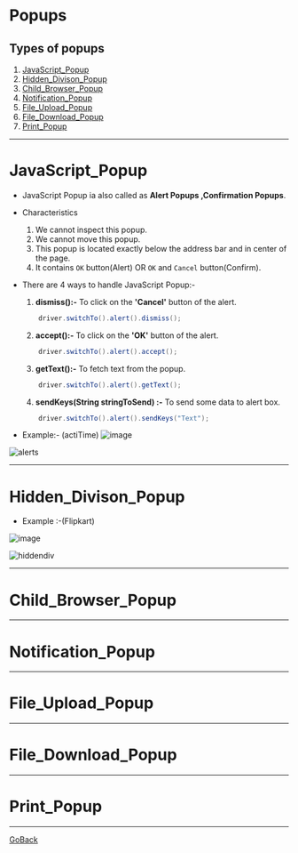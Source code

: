 # Popups

## Types of popups

1.  [JavaScript_Popup](#JavaScript_Popup)
2.  [Hidden_Divison_Popup](#Hidden_Divison_Popup)
3.  [Child_Browser_Popup](#Child_Browser_Popup)
4.  [Notification_Popup](#Notification_Popup)
5.  [File_Upload_Popup](#File_Upload_Popup)
6.  [File_Download_Popup](#File_Download_Popup)
7.  [Print_Popup](#Print_Popup)


********************************************************************************
# JavaScript_Popup

- JavaScript Popup ia also called as **Alert Popups ,Confirmation Popups**.
- Characteristics
    1. We cannot inspect this popup.
    2. We cannot move this popup.
    3. This popup is located exactly below the address bar and in center of the page.
    4. It contains `OK` button(Alert) OR `OK` and `Cancel` button(Confirm). 
- There are 4 ways to handle JavaScript Popup:-

    1.  **dismiss():-** To click on the **'Cancel'** button of the alert.
    ```java
        driver.switchTo().alert().dismiss();
    ```

    2.  **accept():-** To click on the **'OK'** button of the alert.
    ```java
        driver.switchTo().alert().accept();
    ```

    3.  **getText():-** To fetch text from the popup.
    ```java
        driver.switchTo().alert().getText();
    ```

    4.  **sendKeys(String stringToSend) :-** To send some data to alert box.
    ```java
        driver.switchTo().alert().sendKeys("Text");
    ```
- Example:- (actiTime)
  ![image](https://user-images.githubusercontent.com/88243315/186738195-79baa6f0-346d-4a04-ab4c-1d68dd8012a0.png)

 ![alerts](https://user-images.githubusercontent.com/88243315/186230279-baca9bb2-da0d-4b05-8447-7c1c5804f2e9.png)


**************************************************************

# Hidden_Divison_Popup



- Example :-(Flipkart)

![image](https://user-images.githubusercontent.com/88243315/186739492-11c20d2b-5a14-4531-8dd8-cb0072370299.png)


![hiddendiv](https://user-images.githubusercontent.com/88243315/186739659-2c09ac76-3365-4285-ae22-f516927b3ffd.png)



**************************************************************
# Child_Browser_Popup


**************************************************************
# Notification_Popup


**************************************************************
# File_Upload_Popup


**************************************************************
# File_Download_Popup


**************************************************************
# Print_Popup

**************************************************************





[GoBack](https://github.com/NinadKarlekar/Selenium/blob/4316f057532f7bd3089d4e841319c5ce03f9b83d/README.md)